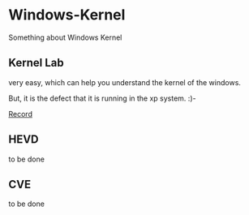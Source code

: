 # Windows-Kernel

Something about Windows Kernel

## Kernel Lab

very easy, which can help you understand the kernel of the windows.

But, it is the defect that it is running in the xp system. :)-

[Record](https://github.com/m1keya/Windows-Kernel/blob/main/Kernel%20Lab/kernel%20lab.md)

## HEVD

to be done

## CVE

to be done
